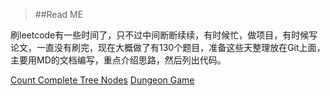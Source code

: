 >##Read ME

<div>刷leetcode有一些时间了，只不过中间断断续续，有时候忙，做项目，有时候写论文，一直没有刷完，现在大概做了有130个题目，准备这些天整理放在Git上面，主要用MD的文档编写，重点介绍思路，然后列出代码。

[Count Complete Tree Nodes](https://github.com/bigfishman/Myleetcode-study/blob/master/Count%20Complete%20Tree%20Nodes.markdown "")
[Dungeon Game](https://github.com/bigfishman/Myleetcode-study/blob/master/Dungeon%20Game.markdown "")
